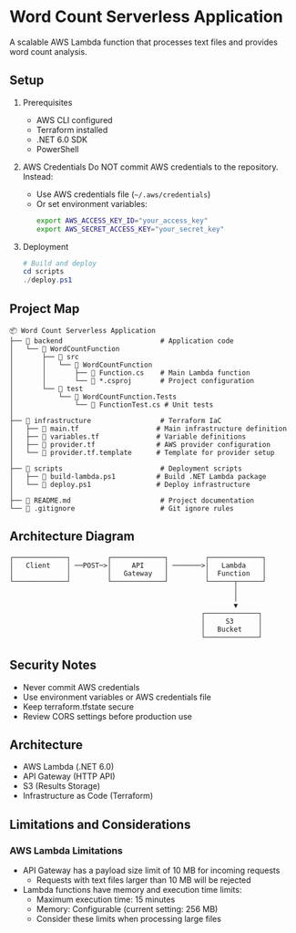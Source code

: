 # Word Count Serverless Application

A scalable AWS Lambda function that processes text files and provides word count analysis.

## Setup

1. Prerequisites
   - AWS CLI configured
   - Terraform installed
   - .NET 6.0 SDK
   - PowerShell

2. AWS Credentials
   Do NOT commit AWS credentials to the repository. Instead:
   - Use AWS credentials file (`~/.aws/credentials`)
   - Or set environment variables:
     ```bash
     export AWS_ACCESS_KEY_ID="your_access_key"
     export AWS_SECRET_ACCESS_KEY="your_secret_key"
     ```

3. Deployment
   ```powershell
   # Build and deploy
   cd scripts
   ./deploy.ps1
   ```

## Project Map
```
📦 Word Count Serverless Application
├── 📂 backend                        # Application code
│   └── 📂 WordCountFunction
│       ├── 📂 src
│       │   └── 📂 WordCountFunction
│       │       ├── 📄 Function.cs    # Main Lambda function
│       │       └── 📄 *.csproj       # Project configuration
│       └── 📂 test
│           └── 📂 WordCountFunction.Tests
│               └── 📄 FunctionTest.cs # Unit tests
│
├── 📂 infrastructure                 # Terraform IaC
│   ├── 📄 main.tf                   # Main infrastructure definition
│   ├── 📄 variables.tf              # Variable definitions
│   ├── 📄 provider.tf               # AWS provider configuration
│   └── 📄 provider.tf.template      # Template for provider setup
│
├── 📂 scripts                        # Deployment scripts
│   ├── 📄 build-lambda.ps1          # Build .NET Lambda package
│   └── 📄 deploy.ps1                # Deploy infrastructure
│
├── 📄 README.md                      # Project documentation
└── 📄 .gitignore                     # Git ignore rules
```

## Architecture Diagram
```
┌─────────────┐         ┌─────────────┐         ┌─────────────┐
│   Client    │ ──POST─>│     API     │ ───────>│   Lambda    │
│             │         │   Gateway   │         │  Function   │
└─────────────┘         └─────────────┘         └──────┬──────┘
                                                       │
                                                       │
                                                       ▼
                                               ┌─────────────┐
                                               │     S3      │
                                               │   Bucket    │
                                               └─────────────┘
```

## Security Notes
- Never commit AWS credentials
- Use environment variables or AWS credentials file
- Keep terraform.tfstate secure
- Review CORS settings before production use

## Architecture
- AWS Lambda (.NET 6.0)
- API Gateway (HTTP API)
- S3 (Results Storage)
- Infrastructure as Code (Terraform)

## Limitations and Considerations

### AWS Lambda Limitations
- API Gateway has a payload size limit of 10 MB for incoming requests
  - Requests with text files larger than 10 MB will be rejected
- Lambda functions have memory and execution time limits:
  - Maximum execution time: 15 minutes
  - Memory: Configurable (current setting: 256 MB)
  - Consider these limits when processing large files
